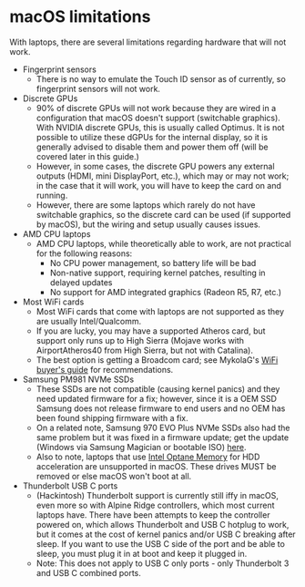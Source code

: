 # macOS limitations

With laptops, there are several limitations regarding hardware that will not work.

* Fingerprint sensors
  * There is no way to emulate the Touch ID sensor as of currently, so fingerprint sensors will not work.
* Discrete GPUs
  * 90% of discrete GPUs will not work because they are wired in a configuration that macOS doesn't support (switchable graphics). With NVIDIA discrete GPUs, this is usually called Optimus. It is not possible to utilize these dGPUs for the internal display, so it is generally advised to disable them and power them off (will be covered later in this guide.)
  * However, in some cases, the discrete GPU powers any external outputs (HDMI, mini DisplayPort, etc.), which may or may not work; in the case that it will work, you will have to keep the card on and running.
  * However, there are some laptops which rarely do not have switchable graphics, so the discrete card can be used (if supported by macOS), but the wiring and setup usually causes issues.
* AMD CPU laptops
  * AMD CPU laptops, while theoretically able to work, are not practical for the following reasons:
    * No CPU power management, so battery life will be bad
    * Non-native support, requiring kernel patches, resulting in delayed updates
    * No support for AMD integrated graphics (Radeon R5, R7, etc.)
* Most WiFi cards
  * Most WiFi cards that come with laptops are not supported as they are usually Intel/Qualcomm.
  * If you are lucky, you may have a supported Atheros card, but support only runs up to High Sierra (Mojave works with AirportAtheros40 from High Sierra, but not with Catalina).
  * The best option is getting a Broadcom card; see MykolaG's [WiFi buyer's guide](https://khronokernel-7.gitbook.io/wireless-buyers-guide/) for recommendations.
* Samsung PM981 NVMe SSDs
  * These SSDs are not compatible (causing kernel panics) and they need updated firmware for a fix; however, since it is a OEM SSD Samsung does not release firmware to end users and no OEM has been found shipping firmware with a fix.
  * On a related note, Samsung 970 EVO Plus NVMe SSDs also had the same problem but it was fixed in a firmware update; get the update (Windows via Samsung Magician or bootable ISO) [here](https://www.samsung.com/semiconductor/minisite/ssd/download/tools/).
   * Also to note, laptops that use [Intel Optane Memory](https://www.intel.ca/content/www/ca/en/architecture-and-technology/optane-memory.html) for HDD acceleration are unsupported in macOS. These drives MUST be removed or else macOS won't boot at all.
* Thunderbolt USB C ports
  * (Hackintosh) Thunderbolt support is currently still iffy in macOS, even more so with Alpine Ridge controllers, which most current laptops have. There have been attempts to keep the controller powered on, which allows Thunderbolt and USB C hotplug to work, but it comes at the cost of kernel panics and/or USB C breaking after sleep. If you want to use the USB C side of the port and be able to sleep, you must plug it in at boot and keep it plugged in.
  * Note: This does not apply to USB C only ports - only Thunderbolt 3 and USB C combined ports.
